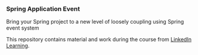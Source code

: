### Spring Application Event
Bring your Spring project to a new level of loosely coupling using Spring event system

This repository contains material and work during the course from [LinkedIn Learning](https://www.linkedin.com/learning/spring-boot-event-system).